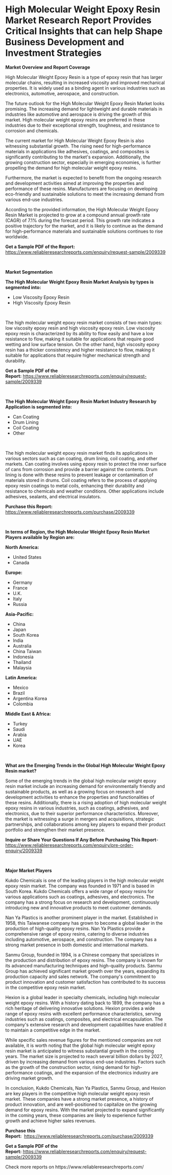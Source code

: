 <p><h1>High Molecular Weight Epoxy Resin Market Research Report Provides Critical Insights that can help Shape Business Development and Investment Strategies</h1></p><p><strong>Market Overview and Report Coverage</strong></p>
<p><p>High Molecular Weight Epoxy Resin is a type of epoxy resin that has larger molecular chains, resulting in increased viscosity and improved mechanical properties. It is widely used as a binding agent in various industries such as electronics, automotive, aerospace, and construction.</p><p>The future outlook for the High Molecular Weight Epoxy Resin Market looks promising. The increasing demand for lightweight and durable materials in industries like automotive and aerospace is driving the growth of this market. High molecular weight epoxy resins are preferred in these industries due to their exceptional strength, toughness, and resistance to corrosion and chemicals.</p><p>The current market for High Molecular Weight Epoxy Resin is also witnessing substantial growth. The rising need for high-performance materials in applications like adhesives, coatings, and composites is significantly contributing to the market's expansion. Additionally, the growing construction sector, especially in emerging economies, is further propelling the demand for high molecular weight epoxy resins.</p><p>Furthermore, the market is expected to benefit from the ongoing research and development activities aimed at improving the properties and performance of these resins. Manufacturers are focusing on developing eco-friendly and sustainable solutions to meet the increasing demand from various end-use industries.</p><p>According to the provided information, the High Molecular Weight Epoxy Resin Market is projected to grow at a compound annual growth rate (CAGR) of 7.1% during the forecast period. This growth rate indicates a positive trajectory for the market, and it is likely to continue as the demand for high-performance materials and sustainable solutions continues to rise worldwide.</p></p>
<p><strong>Get a Sample PDF of the Report:</strong> <a href="https://www.reliableresearchreports.com/enquiry/request-sample/2009339">https://www.reliableresearchreports.com/enquiry/request-sample/2009339</a></p>
<p>&nbsp;</p>
<p><strong>Market Segmentation</strong></p>
<p><strong>The High Molecular Weight Epoxy Resin Market Analysis by types is segmented into:</strong></p>
<p><ul><li>Low Viscosity Epoxy Resin</li><li>High Viscosity Epoxy Resin</li></ul></p>
<p>&nbsp;</p>
<p><p>The high molecular weight epoxy resin market consists of two main types: low viscosity epoxy resin and high viscosity epoxy resin. Low viscosity epoxy resin is characterized by its ability to flow easily and have a low resistance to flow, making it suitable for applications that require good wetting and low surface tension. On the other hand, high viscosity epoxy resin has a thicker consistency and higher resistance to flow, making it suitable for applications that require higher mechanical strength and durability.</p></p>
<p><strong>Get a Sample PDF of the Report:</strong>&nbsp;<a href="https://www.reliableresearchreports.com/enquiry/request-sample/2009339">https://www.reliableresearchreports.com/enquiry/request-sample/2009339</a></p>
<p>&nbsp;</p>
<p><strong>The High Molecular Weight Epoxy Resin Market Industry Research by Application is segmented into:</strong></p>
<p><ul><li>Can Coating</li><li>Drum Lining</li><li>Coil Coating</li><li>Other</li></ul></p>
<p>&nbsp;</p>
<p><p>The high molecular weight epoxy resin market finds its applications in various sectors such as can coating, drum lining, coil coating, and other markets. Can coating involves using epoxy resin to protect the inner surface of cans from corrosion and provide a barrier against the contents. Drum lining is done with these resins to prevent leakage or contamination of materials stored in drums. Coil coating refers to the process of applying epoxy resin coatings to metal coils, enhancing their durability and resistance to chemicals and weather conditions. Other applications include adhesives, sealants, and electrical insulators.</p></p>
<p><strong>Purchase this Report:</strong>&nbsp; <a href="https://www.reliableresearchreports.com/purchase/2009339">https://www.reliableresearchreports.com/purchase/2009339</a></p>
<p>&nbsp;</p>
<p><strong>In terms of Region, the High Molecular Weight Epoxy Resin Market Players available by Region are:</strong></p>
<p>
    <p> <strong> North America: </strong>
        <ul>
            <li>United States</li>
            <li>Canada</li>
        </ul>
        </p> 
    <p> <strong> Europe: </strong>
        <ul>
            <li>Germany</li>
            <li>France</li>
            <li>U.K.</li>
            <li>Italy</li>
            <li>Russia</li>
        </ul>
        </p> 
    <p> <strong> Asia-Pacific: </strong>
        <ul>
            <li>China</li>
            <li>Japan</li>
            <li>South Korea</li>
            <li>India</li>
            <li>Australia</li>
            <li>China Taiwan</li>
            <li>Indonesia</li>
            <li>Thailand</li>
            <li>Malaysia</li>
        </ul>
        </p> 
    <p> <strong> Latin America: </strong>
        <ul>
            <li>Mexico</li>
            <li>Brazil</li>
            <li>Argentina Korea</li>
            <li>Colombia</li>
        </ul>
        </p> 
    <p> <strong> Middle East & Africa: </strong>
        <ul>
            <li>Turkey</li>
            <li>Saudi</li>
            <li>Arabia</li>
            <li>UAE</li>
            <li>Korea</li>
        </ul>
    </p>
    </p>
<p>&nbsp;</p>
<p><strong>What are the Emerging Trends in the Global High Molecular Weight Epoxy Resin market?</strong></p>
<p><p>Some of the emerging trends in the global high molecular weight epoxy resin market include an increasing demand for environmentally friendly and sustainable products, as well as a growing focus on research and development activities to enhance the properties and functionalities of these resins. Additionally, there is a rising adoption of high molecular weight epoxy resins in various industries, such as coatings, adhesives, and electronics, due to their superior performance characteristics. Moreover, the market is witnessing a surge in mergers and acquisitions, strategic partnerships, and collaborations among key players to expand their product portfolio and strengthen their market presence.</p></p>
<p><strong>Inquire or Share Your Questions If Any Before Purchasing This Report</strong>- <a href="https://www.reliableresearchreports.com/enquiry/pre-order-enquiry/2009339">https://www.reliableresearchreports.com/enquiry/pre-order-enquiry/2009339</a></p>
<p>&nbsp;</p>
<p><strong>Major Market Players</strong></p>
<p><p>Kukdo Chemicals is one of the leading players in the high molecular weight epoxy resin market. The company was founded in 1971 and is based in South Korea. Kukdo Chemicals offers a wide range of epoxy resins for various applications such as coatings, adhesives, and electronics. The company has a strong focus on research and development, continuously introducing new and innovative products to meet customer demands.</p><p>Nan Ya Plastics is another prominent player in the market. Established in 1958, this Taiwanese company has grown to become a global leader in the production of high-quality epoxy resins. Nan Ya Plastics provide a comprehensive range of epoxy resins, catering to diverse industries including automotive, aerospace, and construction. The company has a strong market presence in both domestic and international markets.</p><p>Sanmu Group, founded in 1994, is a Chinese company that specializes in the production and distribution of epoxy resins. The company is known for its advanced manufacturing techniques and high-quality products. Sanmu Group has achieved significant market growth over the years, expanding its production capacity and sales network. The company's commitment to product innovation and customer satisfaction has contributed to its success in the competitive epoxy resin market.</p><p>Hexion is a global leader in specialty chemicals, including high molecular weight epoxy resins. With a history dating back to 1899, the company has a rich heritage of delivering innovative solutions. Hexion provides a wide range of epoxy resins with excellent performance characteristics, serving industries such as coatings, composites, and electrical encapsulation. The company's extensive research and development capabilities have enabled it to maintain a competitive edge in the market.</p><p>While specific sales revenue figures for the mentioned companies are not available, it is worth noting that the global high molecular weight epoxy resin market is anticipated to witness substantial growth in the coming years. The market size is projected to reach several billion dollars by 2027, driven by increasing demand from various end-use industries. Factors such as the growth of the construction sector, rising demand for high-performance coatings, and the expansion of the electronics industry are driving market growth.</p><p>In conclusion, Kukdo Chemicals, Nan Ya Plastics, Sanmu Group, and Hexion are key players in the competitive high molecular weight epoxy resin market. These companies have a strong market presence, a history of product innovation, and are well-positioned to capitalize on the growing demand for epoxy resins. With the market projected to expand significantly in the coming years, these companies are likely to experience further growth and achieve higher sales revenues.</p></p>
<p><strong>Purchase this Report:</strong>&nbsp;&nbsp;<a href="https://www.reliableresearchreports.com/purchase/2009339">https://www.reliableresearchreports.com/purchase/2009339</a></p>
<p></p>
<p><strong>Get a Sample PDF of the Report:</strong>&nbsp;<a href="https://www.reliableresearchreports.com/enquiry/request-sample/2009339">https://www.reliableresearchreports.com/enquiry/request-sample/2009339</a></p>
<p>Check more reports on https://www.reliableresearchreports.com/</p>